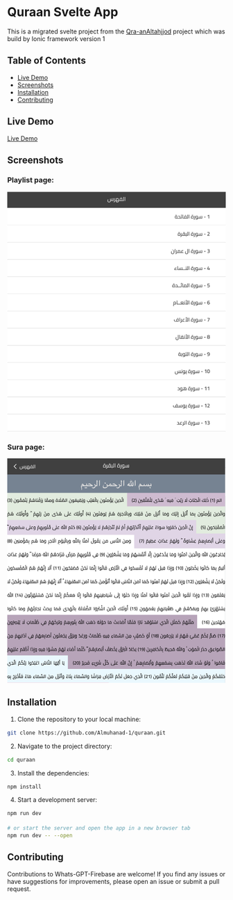 # Quraan Svelte App

This is a migrated svelte project from the [Qra-anAltahjjod](https://github.com/Muslim-Developers/Qra-anAltahjjod) project which was build by Ionic framework version 1

## Table of Contents

- [Live Demo](#live-demo)
- [Screenshots](#screenshots)
- [Installation](#installation)
- [Contributing](#contributing)

## Live Demo

[Live Demo](quraan-phi.vercel.app/playlist)

## Screenshots

### Playlist page:

<img src="/playlist.png" />

### Sura page:

<img src="/sura.png" />

## Installation

1. Clone the repository to your local machine:

```bash
git clone https://github.com/Almuhanad-1/quraan.git
```

2. Navigate to the project directory:

```bash
cd quraan
```

3. Install the dependencies:

```bash
npm install
```

4. Start a development server:

```bash
npm run dev

# or start the server and open the app in a new browser tab
npm run dev -- --open
```

## Contributing

Contributions to Whats-GPT-Firebase are welcome! If you find any issues or have suggestions for improvements, please open an issue or submit a pull request.
